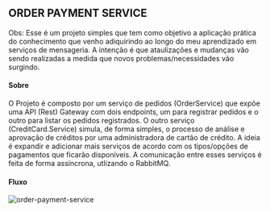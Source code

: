 
## ORDER PAYMENT SERVICE

Obs: Esse é um projeto simples que tem como objetivo a aplicação prática do conhecimento que venho adiquirindo ao longo do meu aprendizado em serviços de mensageria. A intenção é que ataulizações e mudanças vão sendo realizadas a medida que novos problemas/necessidades vão surgindo.

#### Sobre

O Projeto é composto por um serviço de pedidos (OrderService) que expõe uma API (Rest) Gateway com dois endpoints, um para registrar pedidos e o outro para listar os pedidos registrados.
O outro serviço (CreditCard.Service) simula, de forma simples, o processo de análise e aprovação de créditos por uma administradora de cartão de crédito. A ideia é expandir e adicionar mais serviços de acordo com os tipos/opções de pagamentos que ficarão disponíveis.
A comunicação entre esses serviços é feita de forma assíncrona, utlizando o RabbitMQ.

#### Fluxo

![order-payment-service](https://user-images.githubusercontent.com/50787263/174161888-06fbed7b-a092-47e8-83af-189140f07c38.png)
